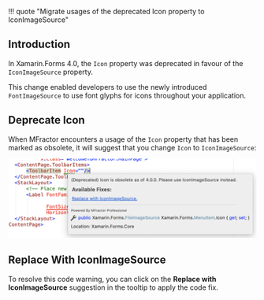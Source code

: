 !!! quote "Migrate usages of the deprecated Icon property to IconImageSource"

## Introduction

In Xamarin.Forms 4.0, the `Icon` property was deprecated in favour of the `IconImageSource` property.

This change enabled developers to use the newly introduced `FontImageSource` to use font glyphs for icons throughout your application.

## Deprecate Icon

When MFractor encounters a usage of the `Icon` property that has been marked as obsolete, it will suggest that you change `Icon` to `IconImageSource`:

![The Icon to IconImageSource refactoring](/img/xamarin-forms/use-icon-image-source.png)

## Replace With IconImageSource

To resolve this code warning, you can click on the **Replace with IconImageSource** suggestion in the tooltip to apply the code fix.
